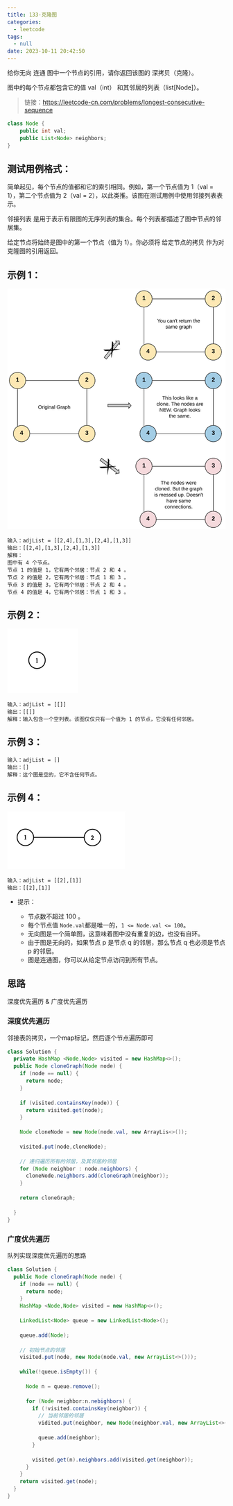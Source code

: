 ```yaml
---
title: 133-克隆图
categories:
  - leetcode
tags:
  - null
date: 2023-10-11 20:42:50
---
```


给你无向 连通 图中一个节点的引用，请你返回该图的 深拷贝（克隆）。

图中的每个节点都包含它的值 val（int） 和其邻居的列表（list[Node]）。

> 链接：https://leetcode-cn.com/problems/longest-consecutive-sequence

```java
class Node {
    public int val;
    public List<Node> neighbors;
}
```

 

## 测试用例格式：

简单起见，每个节点的值都和它的索引相同。例如，第一个节点值为 1（val = 1），第二个节点值为 2（val = 2），以此类推。该图在测试用例中使用邻接列表表示。

邻接列表 是用于表示有限图的无序列表的集合。每个列表都描述了图中节点的邻居集。

给定节点将始终是图中的第一个节点（值为 1）。你必须将 给定节点的拷贝 作为对克隆图的引用返回。

 

## 示例 1：
![](../../images/133_clone_graph_question-s1.png)

```
输入：adjList = [[2,4],[1,3],[2,4],[1,3]]
输出：[[2,4],[1,3],[2,4],[1,3]]
解释：
图中有 4 个节点。
节点 1 的值是 1，它有两个邻居：节点 2 和 4 。
节点 2 的值是 2，它有两个邻居：节点 1 和 3 。
节点 3 的值是 3，它有两个邻居：节点 2 和 4 。
节点 4 的值是 4，它有两个邻居：节点 1 和 3 。
```
## 示例 2：
![](../../images/133-graph-s2.png)


```
输入：adjList = [[]]
输出：[[]]
解释：输入包含一个空列表。该图仅仅只有一个值为 1 的节点，它没有任何邻居。
```

##  示例 3：

```
输入：adjList = []
输出：[]
解释：这个图是空的，它不含任何节点。

```
## 示例 4：

![](../../images/133-graph-s4.png)


```
输入：adjList = [[2],[1]]
输出：[[2],[1]]
```
 

- 提示：

  - 节点数不超过 100 。
  - 每个节点值 `Node.val`都是唯一的，`1 <= Node.val <= 100`。
  - 无向图是一个简单图，这意味着图中没有重复的边，也没有自环。
  - 由于图是无向的，如果节点 p 是节点 q 的邻居，那么节点 q 也必须是节点 p 的邻居。 
  - 图是连通图，你可以从给定节点访问到所有节点。


## 思路

深度优先遍历 & 广度优先遍历

### 深度优先遍历
邻接表的拷贝，一个map标记，然后逐个节点遍历即可
```java
class Solution {
  private HashMap <Node,Node> visited = new HashMap<>();
  public Node cloneGraph(Node node) {
    if (node == null) {
      return node;
    }

    if (visited.containsKey(node)) {
      return visited.get(node);
    }

    Node cloneNode = new Node(node.val, new ArrayLis<>());

    visited.put(node,cloneNode);

    // 递归遍历所有的邻居，及其邻居的邻居
    for (Node neighbor : node.neighbors) {
      cloneNode.neighbors.add(cloneGraph(neighbor));
    }

    return cloneGraph;

  }
}

```

### 广度优先遍历
队列实现深度优先遍历的思路

```java
class Solution {
  public Node cloneGraph(Node node) {
    if (node == null) {
      return node;
    }
    HashMap <Node,Node> visited = new HashMap<>();

    LinkedList<Node> queue = new LinkedList<Node>();

    queue.add(Node);

    // 初始节点的邻居
    visited.put(node, new Node(node.val, new ArrayList<>()));

    while(!queue.isEmpty()) {

      Node n = queue.remove();

      for (Node neighbor:n.nebighbors) {
        if (!visited.containsKey(neighbor)) {
          // 当前邻居的邻居
          vidited.put(neighbor, new Node(neighbor.val, new ArrayList<>()));

          queue.add(neighbor);
        }

        visited.get(n).neighbors.add(visited.get(neighbor));
      }
    }
    return visited.get(node);
  }
}
```